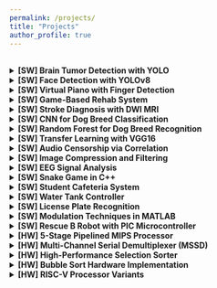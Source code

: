 ```yaml
---
permalink: /projects/
title: "Projects"
author_profile: true
---
```

<br>

<details>
  <summary>
    <strong>[SW] Brain Tumor Detection with YOLO</strong>
  </summary>
  <p>
    A deep learning project leveraging YOLO for automatic brain tumor detection in MRI scans. 
    Trained on the Ultralytics dataset, the model achieves strong performance with a mean IoU of 0.7364 on the validation set.
    <!-- <br> -->
    <a href="https://github.com/manamoha/Brain-Tumor-Detection.git" target="_blank">[GitHub]</a>
  </p>
</details>


<details>
  <summary>
    <strong>[SW] Face Detection with YOLOv8</strong>
  </summary>
  <p>
    A deep learning project using YOLOv8 for real-time face detection. Covers the full pipeline from dataset preparation and model training to evaluation, achieving strong performance metrics for practical applications.
    <br>
    <a href="https://github.com/amirhjrad/amirhjrad.github.io" target="_blank">View on GitHub</a>
  </p>
</details>

<details>
  <summary>
    <strong>[SW] Virtual Piano with Finger Detection</strong>
  </summary>
  <p>
    A computer vision–based virtual piano that detects finger positions on the keys and plays notes in real time. Includes a dataset builder and a high-accuracy CNN model for finger detection.
    <br>
    <a href="https://github.com/amirhjrad/amirhjrad.github.io" target="_blank">View on GitHub</a>
  </p>
</details>

<details>
  <summary>
    <strong>[SW] Game-Based Rehab System</strong>
  </summary>
  <p>
    Built a serious game using grip sensor input to support hand strength rehabilitation, integrating signal processing and interactive design.
    <br>
    <a href="https://github.com/amirhjrad/amirhjrad.github.io" target="_blank">View on GitHub</a>
  </p>
</details>

<details>
  <summary>
    <strong>[SW] Stroke Diagnosis with DWI MRI</strong>
  </summary>
  <p>
     Developed a stroke classification pipeline using wavelet transforms and graph-based modeling on DWI MRI images for early detection.
    <br>
    <!-- 🔗 <a href="https://github.com/amirhjrad/bank" target="_blank">View on GitHub</a> -->
  </p>
</details>

<details>
  <summary>
    <strong>[SW] CNN for Dog Breed Classification</strong>
  </summary>
  <p>
     Trained a CNN to classify dog breeds, leveraging image preprocessing, model tuning, and efficient architecture design.
    <br>
    <!-- 🔗 <a href="https://github.com/amirhjrad/BubbleSorter" target="_blank">View on GitHub</a> -->
  </p>
</details>

<details>
  <summary>
    <strong>[SW] Random Forest for Dog Breed Recognition</strong>
  </summary>
  <p>
    Used classical ML with handcrafted features and Random Forest to classify dog breeds in images, demonstrating traditional vision approaches.
    <br>
    <!-- 🔗 <a href="https://github.com/amirhjrad/CA3" target="_blank">View on GitHub</a> -->
  </p>
</details>

<details>
  <summary>
    <strong>[SW] Transfer Learning with VGG16</strong>
  </summary>
  <p>
     Fine-tuned a pre-trained VGG16 model for dog breed identification, achieving high accuracy with minimal training data.
    <br>
    <!-- 🔗 <a href="https://github.com/amirhjrad/CA5" target="_blank">View on GitHub</a> -->
  </p>
</details>

<details>
  <summary>
    <strong>[SW] Audio Censorship via Correlation</strong>
  </summary>
  <p>
     Created a MATLAB tool that censors specific words from one speaker and replaces them with a different voice using signal matching.
    <br>
    <!-- 🔗 <a href="https://github.com/amirhjrad/CNN" target="_blank">View on GitHub</a> -->
  </p>
</details>

<details>
  <summary>
    <strong>[SW] Image Compression and Filtering</strong>
  </summary>
  <p>
    Used DFT for image compression and kernel-based methods for image enhancement in MATLAB, focusing on visual quality and performance.
    <br>
    <!-- 🔗 <a href="https://github.com/amirhjrad/ESL_2" target="_blank">View on GitHub</a> -->
  </p>
</details>

<details>
  <summary>
    <strong>[SW] EEG Signal Analysis</strong>
  </summary>
  <p>
     Processed EEG signals in MATLAB to separate mental states and brain activities, supporting neuroscience research applications.
    <br>
    <!-- 🔗 <a href="https://github.com/amirhjrad/esl_leros" target="_blank">View on GitHub</a> -->
  </p>
</details>

<details>
  <summary>
    <strong>[SW] Snake Game in C++</strong>
  </summary>
  <p>
    Built a classic snake game in C++ with responsive controls and memory-efficient design.
    <br>
    <!-- 🔗 <a href="https://github.com/amirhjrad/Filter-Image" target="_blank">View on GitHub</a> -->
  </p>
</details>

<details>
  <summary>
    <strong>[SW] Student Cafeteria System</strong>
  </summary>
  <p>
    Created a full-featured user management software in C++ for handling cafeteria operations smoothly.
    <br>
    <!-- 🔗 <a href="https://github.com/amirhjrad/hospital" target="_blank">View on GitHub</a> -->
  </p>
</details>

<details>
  <summary>
    <strong>[SW] Water Tank Controller </strong>
  </summary>
  <p>
    Developed a controller model in MATLAB to ensure equilibrium and sustainability in water tank systems.
    <br>
    <!-- 🔗 <a href="https://github.com/amirhjrad/LCS" target="_blank">View on GitHub</a> -->
  </p>
</details>

<details>
  <summary>
    <strong>[SW] License Plate Recognition</strong>
  </summary>
  <p>
     Designed a MATLAB system to detect and recognize vehicle license plates from video streams using correlation techniques.
    <br>
    <!-- 🔗 <a href="https://github.com/amirhjrad/MSSD" target="_blank">View on GitHub</a> -->
  </p>
</details>

<details>
  <summary>
    <strong>[SW] Modulation Techniques in MATLAB</strong>
  </summary>
  <p>
     Simulated analog and digital modulation methods (AM, FM, SSB, PCM, PWM, etc.) with and without noise, evaluating performance.
    <br>
    <!-- 🔗 <a href="https://github.com/amirhjrad/OO_1" target="_blank">View on GitHub</a> -->
  </p>
</details>

<details>
  <summary>
    <strong>[SW] Rescue B Robot with PIC Microcontroller</strong>
  </summary>
  <p>
     Programmed a rescue robot in C++ to navigate mazes, detect obstacles, and perform tasks autonomously using a PIC microcontroller.
    <br>
    <!-- 🔗 <a href="https://github.com/amirhjrad/Risc-v" target="_blank">View on GitHub</a> -->
  </p>
</details>

<details>
  <summary>
    <strong>[HW] 5-Stage Pipelined MIPS Processor</strong>
  </summary>
  <p>
    Designed and implemented a five-stage pipelined MIPS processor in Verilog using Vivado, showcasing mastery in pipelining, control logic, and simulation.
    <br>
    <!-- 🔗 <a href="https://github.com/amirhjrad/VLSI_layout" target="_blank">View on GitHub</a> -->
  </p>
</details>

<details>
  <summary>
    <strong>[HW] Multi-Channel Serial Demultiplexer (MSSD)</strong>
  </summary>
  <p>
    Built RTL architecture of a synchronous serial demux system with multi-channel support, ensuring precise logic synchronization and data separation.
    <br>
    <!-- 🔗 <a href="https://github.com/amirhjrad/VLSI_layout" target="_blank">View on GitHub</a> -->
  </p>
</details>

<details>
  <summary>
    <strong>[HW] High-Performance Selection Sorter</strong>
  </summary>
  <p>
      Developed a selection sort algorithm in Verilog with optimized RTL design for speed and efficiency in hardware execution.
    <br>
    <!-- 🔗 <a href="https://github.com/amirhjrad/VLSI_layout" target="_blank">View on GitHub</a> -->
  </p>
</details>

<details>
  <summary>
    <strong>[HW] Bubble Sort Hardware Implementation</strong>
  </summary>
  <p>
     Implemented a bubble sort engine in Verilog, balancing simplicity and speed while exploring sorting algorithm design in hardware.
    <br>
    <!-- 🔗 <a href="https://github.com/amirhjrad/VLSI_layout" target="_blank">View on GitHub</a> -->
  </p>
</details>

<details>
  <summary>
    <strong>[HW] RISC-V Processor Variants</strong>
  </summary>
  <p>
     Designed single-cycle, multi-cycle, and pipelined RISC-V CPUs from scratch in Verilog, building instruction sets, control paths, and datapaths.
    <br>
    <!-- 🔗 <a href="https://github.com/amirhjrad/VLSI_layout" target="_blank">View on GitHub</a> -->
  </p>
</details>
